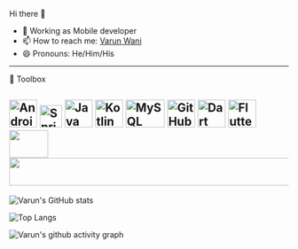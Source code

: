 Hi there 👋

<ul>
  
<li>🌱 Working as Mobile developer</li>
<li><g-emoji class="g-emoji" alias="mailbox" fallback-src="https://github.githubassets.com/images/icons/emoji/unicode/1f4eb.png">📫</g-emoji> How to reach me: <a href="https://www.linkedin.com/in/varun-wani-022/" rel="nofollow">Varun Wani</a></li>
<li>😄 Pronouns: He/Him/His</li>
</ul>


---
🧰 Toolbox
 
<img src="https://cdn.worldvectorlogo.com/logos/android-logomark.svg" alt="Android logo" width="50" height="50"/>          <img src="https://cdn.worldvectorlogo.com/logos/spring-3.svg" alt="Spring logo" width="40" height="40"/>          <img src="https://cdn.worldvectorlogo.com/logos/java-4.svg" alt="Java Logo" width="50" height="50"/>          <img src="https://cdn.worldvectorlogo.com/logos/kotlin-1.svg" alt="Kotlin logo" width="50" height="50"/>          <img src="https://static.cdnlogo.com/logos/m/47/mysql.svg" alt="MySQL Logo" width="70" height="50"/>          <img src="https://cdn-icons-png.flaticon.com/512/25/25231.png" alt="GitHub Logo" width="50" height="50"/>          <img src="https://www.vectorlogo.zone/logos/dartlang/dartlang-icon.svg" alt="Dart Logo" width="50" height="50"/>          <img src="https://cdn.worldvectorlogo.com/logos/flutter.svg" alt="Flutter Logo" width="50" height="50"/>          <img src="https://1000logos.net/wp-content/uploads/2021/05/Atlassian-Logo-2010s1.png" width="70" height="50"/>          <img src="https://sue.eu/wp-content/uploads/sites/6/2022/07/bitbucket-logo-920x920-sue-v01.png" width="600" height="50"/>
---


![Varun's GitHub stats](https://github-readme-stats.vercel.app/api?username=varunwani22&show_icons=true&theme=radical)

![Top Langs](https://github-readme-stats.vercel.app/api/top-langs/?username=varunwani22&layout=compact&theme=dracula)


![Varun's github activity graph](https://activity-graph.herokuapp.com/graph?username=varunwani22&theme=dracula)
